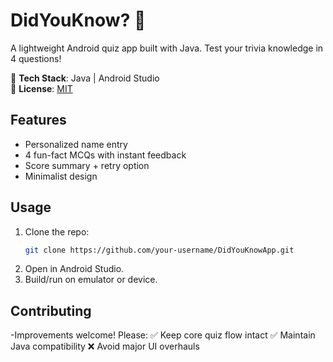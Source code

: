 # DidYouKnow? :brain:

A lightweight Android quiz app built with Java. Test your trivia knowledge in 4 questions!

📱 **Tech Stack**: Java | Android Studio  
📜 **License**: [MIT](LICENSE)  

## Features
- Personalized name entry
- 4 fun-fact MCQs with instant feedback
- Score summary + retry option
- Minimalist design

## Usage
1. Clone the repo:
   ```bash
   git clone https://github.com/your-username/DidYouKnowApp.git
2. Open in Android Studio.
3. Build/run on emulator or device.

## Contributing
-Improvements welcome! Please:
✅ Keep core quiz flow intact
✅ Maintain Java compatibility
❌ Avoid major UI overhauls
